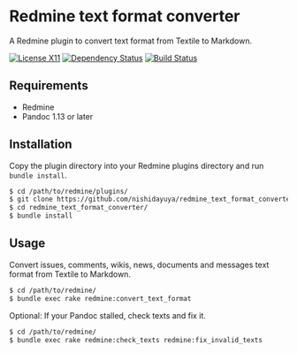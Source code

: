 # Redmine text format converter

A Redmine plugin to convert text format from Textile to Markdown.

[![License X11](https://img.shields.io/badge/license-X11-brightgreen.svg)](https://raw.githubusercontent.com/nishidayuya/redmine_text_format_converter/master/LICENSE.txt)
[![Dependency Status](https://gemnasium.com/nishidayuya/redmine_text_format_converter.svg)](https://gemnasium.com/nishidayuya/redmine_text_format_converter)
[![Build Status](https://travis-ci.org/nishidayuya/redmine_text_format_converter.svg?branch=master)](https://travis-ci.org/nishidayuya/redmine_text_format_converter)

## Requirements

* Redmine
* Pandoc 1.13 or later

## Installation

Copy the plugin directory into your Redmine plugins directory and run `bundle install`.

```sh
$ cd /path/to/redmine/plugins/
$ git clone https://github.com/nishidayuya/redmine_text_format_converter.git
$ cd redmine_text_format_converter/
$ bundle install
```

## Usage

Convert issues, comments, wikis, news, documents and messages text format from Textile to Markdown.

```sh
$ cd /path/to/redmine/
$ bundle exec rake redmine:convert_text_format
```

Optional: If your Pandoc stalled, check texts and fix it.

```sh
$ cd /path/to/redmine/
$ bundle exec rake redmine:check_texts redmine:fix_invalid_texts
```

